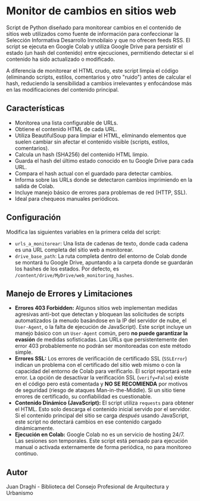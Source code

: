 # Monitor de cambios en sitios web

Script de Python diseñado para monitorear cambios en el contenido de sitios web utilizados como fuente de información para confeccionar la Selección Informativa Desarrollo Inmobilaio y que no ofrecen feeds RSS. El script se ejecuta en Google Colab y utiliza Google Drive para persistir el estado (un hash del contenido) entre ejecuciones, permitiendo detectar si el contenido ha sido actualizado o modificado.

A diferencia de monitorear el HTML crudo, este script limpia el código (eliminando scripts, estilos, comentarios y otro "ruido") antes de calcular el hash, reduciendo la sensibilidad a cambios irrelevantes y enfocándose más en las modificaciones del contenido principal.

## Características

* Monitorea una lista configurable de URLs.
* Obtiene el contenido HTML de cada URL.
* Utiliza BeautifulSoup para limpiar el HTML, eliminando elementos que suelen cambiar sin afectar el contenido visible (scripts, estilos, comentarios).
* Calcula un hash (SHA256) del contenido HTML limpio.
* Guarda el hash del último estado conocido en tu Google Drive para cada URL.
* Compara el hash actual con el guardado para detectar cambios.
* Informa sobre las URLs donde se detectaron cambios imprimiendo en la salida de Colab.
* Incluye manejo básico de errores para problemas de red (HTTP, SSL).
* Ideal para chequeos manuales periódicos.

## Configuración

Modifica las siguientes variables en la primera celda del script:

* `urls_a_monitorear`: Una lista de cadenas de texto, donde cada cadena es una URL completa del sitio web a monitorear.
* `drive_base_path`: La ruta completa dentro del entorno de Colab donde se montará tu Google Drive, apuntando a la carpeta donde se guardarán los hashes de los estados. Por defecto, es `/content/drive/MyDrive/web_monitoring_hashes`.

## Manejo de Errores y Limitaciones

* **Errores 403 Forbidden:** Algunos sitios web implementan medidas agresivas anti-bot que detectan y bloquean las solicitudes de scripts automatizados (a menudo basándose en la IP del servidor de nube, el `User-Agent`, o la falta de ejecución de JavaScript). Este script incluye un manejo básico con un `User-Agent` común, pero **no puede garantizar la evasión** de medidas sofisticadas. Las URLs que persistentemente den error 403 probablemente no podrán ser monitoreadas con este método simple.
* **Errores SSL:** Los errores de verificación de certificado SSL (`SSLError`) indican un problema con el certificado del sitio web mismo o con la capacidad del entorno de Colab para verificarlo. El script reportará este error. La opción de desactivar la verificación SSL (`verify=False`) existe en el código pero está comentada y **NO SE RECOMIENDA** por motivos de seguridad (riesgo de ataques Man-in-the-Middle). Si un sitio tiene errores de certificado, su confiabilidad es cuestionable.
* **Contenido Dinámico (JavaScript):** El script utiliza `requests` para obtener el HTML. Esto solo descarga el contenido inicial servido por el servidor. Si el contenido principal del sitio se carga *después* usando JavaScript, este script no detectará cambios en ese contenido cargado dinámicamente.
* **Ejecución en Colab:** Google Colab no es un servicio de hosting 24/7. Las sesiones son temporales. Este script está pensado para ejecución manual o activada externamente de forma periódica, no para monitoreo continuo.

## Autor

Juan Draghi - Biblioteca del Consejo Profesional de Arquitectura y Urbanismo
